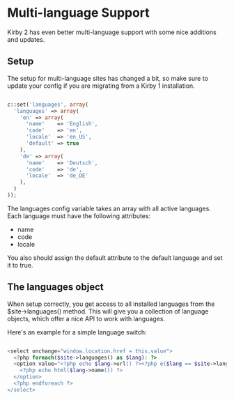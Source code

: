 # Multi-language Support

Kirby 2 has even better multi-language support with some nice additions and updates. 

## Setup

The setup for multi-language sites has changed a bit, so make sure to update your config if you are migrating from a Kirby 1 installation. 

```php

c::set('languages', array(
  'languages' => array(
    'en' => array(
      'name'    => 'English',
      'code'    => 'en',
      'locale'  => 'en_US',
      'default' => true
    ),
    'de' => array(
      'name'    => 'Deutsch',
      'code'    => 'de',
      'locale'  => 'de_DE'
    ),
  )
));

```

The languages config variable takes an array with all active languages. Each language must have the following attributes: 

- name
- code
- locale

You also should assign the default attribute to the default language and set it to true. 

## The languages object

When setup correctly, you get access to all installed languages from the $site->languages() method. This will give you a collection of language objects, which offer a nice API to work with languages. 

Here's an example for a simple language switch:

```php

<select onchange="window.location.href = this.value">
  <?php foreach($site->languages() as $lang): ?>
  <option value="<?php echo $lang->url() ?><?php e($lang == $site->language(), ' selected') ?>>
    <?php echo html($lang->name()) ?>
  </option>
  <?php endforeach ?>
</select>

```







